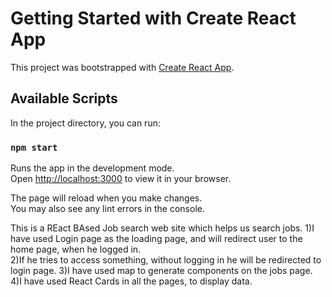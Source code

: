 # Getting Started with Create React App

This project was bootstrapped with [Create React App](https://github.com/facebook/create-react-app).

## Available Scripts

In the project directory, you can run:

### `npm start`

Runs the app in the development mode.\
Open [http://localhost:3000](http://localhost:3000) to view it in your browser.

The page will reload when you make changes.\
You may also see any lint errors in the console.

This is a REact BAsed Job search web site which helps us search jobs.
1)I have used Login page as the loading page, and will redirect user to the home page, when he logged in.  
2)If he tries to access something, without logging in he will be redirected to login page.
3)I have used map to generate components on the jobs page.
4)I have used React Cards in all the pages, to display data.
